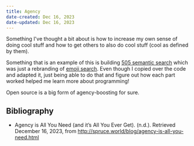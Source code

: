 ```yaml
---
title: Agency
date-created: Dec 16, 2023
date-updated: Dec 16, 2023
---
```


Something I've thought a bit about is how to increase my own sense of doing cool stuff and how to get others to also do cool stuff (cool as defined by them).

Something that is an example of this is building [505 semantic search](https://github.com/iyzg/505-semantic-search) which was just a rebranding of [emoji search](https://www.emojisearch.app/). Even though I copied over the code and adapted it, just being able to do that and figure out how each part worked helped me learn more about programming!

Open source is a big form of agency-boosting for sure.

## Bibliography

- Agency is All You Need (and it’s All You Ever Get). (n.d.). Retrieved December 16, 2023, from http://spruce.world/blog/agency-is-all-you-need.html
